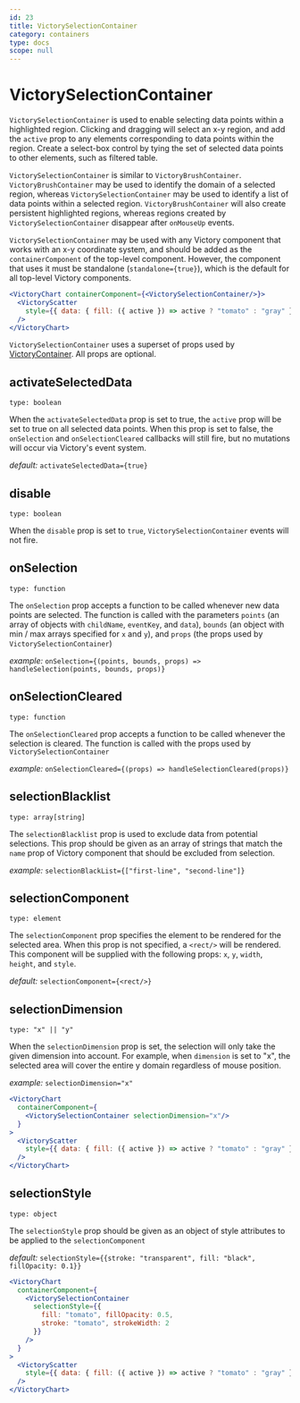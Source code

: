 ```yaml
---
id: 23
title: VictorySelectionContainer
category: containers
type: docs
scope: null
---
```


# VictorySelectionContainer

`VictorySelectionContainer` is used to enable selecting data points within a highlighted region.
Clicking and dragging will select an x-y region, and add the `active` prop to any elements
corresponding to data points within the region. Create a select-box control by tying the set of
selected data points to other elements, such as filtered table.

`VictorySelectionContainer` is similar to `VictoryBrushContainer`. `VictoryBrushContainer` may be
used to identify the domain of a selected region, whereas `VictorySelectionContainer` may be used to
identify a list of data points within a selected region. `VictoryBrushContainer` will also create
persistent highlighted regions, whereas regions created by `VictorySelectionContainer`
disappear after `onMouseUp` events.

`VictorySelectionContainer` may be used with any Victory component that works with an x-y coordinate
system, and should be added as the `containerComponent` of the top-level component.
However, the component that uses it must be standalone
(`standalone={true}`), which is the default for all top-level Victory components.

```jsx live
<VictoryChart containerComponent={<VictorySelectionContainer/>}>
  <VictoryScatter
    style={{ data: { fill: ({ active }) => active ? "tomato" : "gray" } }}
  />
</VictoryChart>
```

`VictorySelectionContainer` uses a superset of props used by [VictoryContainer][]. All props are optional.

## activateSelectedData

`type: boolean`

When the `activateSelectedData` prop is set to true, the `active` prop will be set to true on all selected data points. When this prop is set to false, the `onSelection` and `onSelectionCleared` callbacks will still fire, but no mutations will occur via Victory's event system.

_default:_ `activateSelectedData={true}`

## disable

`type: boolean`

When the `disable` prop is set to `true`, `VictorySelectionContainer` events will not fire.

## onSelection

`type: function`

The `onSelection` prop accepts a function to be called whenever new data points are selected. The
function is called with the parameters `points` (an array of objects with `childName`, `eventKey`,
and `data`), `bounds` (an object with min / max arrays specified for `x` and `y`), and `props` (the props used by `VictorySelectionContainer`)

_example:_ `onSelection={(points, bounds, props) => handleSelection(points, bounds, props)}`

## onSelectionCleared

`type: function`

The `onSelectionCleared` prop accepts a function to be called whenever the selection is cleared. The function is called with the props used by `VictorySelectionContainer`

_example:_ `onSelectionCleared={(props) => handleSelectionCleared(props)}`

## selectionBlacklist

`type: array[string]`

The `selectionBlacklist` prop is used to exclude data from potential selections. This prop should be given as an array of strings that match the `name` prop of Victory component that should be excluded from selection.

_example:_ `selectionBlackList={["first-line", "second-line"]}`

## selectionComponent

`type: element`

The `selectionComponent` prop specifies the element to be rendered for the selected area. When
this prop is not specified, a `<rect/>` will be rendered. This component will be supplied with the
following props: `x`, `y`, `width`, `height`, and `style`.

_default:_ `selectionComponent={<rect/>}`

## selectionDimension

`type: "x" || "y"`

When the `selectionDimension` prop is set, the selection will only take the given dimension into account.
For example, when `dimension` is set to "x", the selected area will cover the entire y domain
regardless of mouse position.

_example:_ `selectionDimension="x"`

```jsx live
<VictoryChart
  containerComponent={
    <VictorySelectionContainer selectionDimension="x"/>
  }
>
  <VictoryScatter
    style={{ data: { fill: ({ active }) => active ? "tomato" : "gray" } }}
  />
</VictoryChart>
```

## selectionStyle

`type: object`

The `selectionStyle` prop should be given as an object of style attributes to be applied to the
`selectionComponent`

_default:_ `selectionStyle={{stroke: "transparent", fill: "black", fillOpacity: 0.1}}`

```jsx live
<VictoryChart
  containerComponent={
    <VictorySelectionContainer
      selectionStyle={{
        fill: "tomato", fillOpacity: 0.5,
        stroke: "tomato", strokeWidth: 2
      }}
    />
  }
>
  <VictoryScatter
    style={{ data: { fill: ({ active }) => active ? "tomato" : "gray" } }}
  />
</VictoryChart>
```

[victorycontainer]: /docs/victory-container
